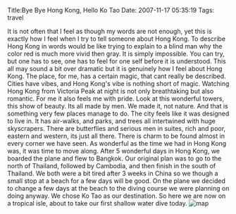 Title:Bye Bye Hong Kong, Hello Ko Tao
Date: 2007-11-17 05:35:19
Tags: travel

It is not often that I feel as though my words are not enough, yet this is
exactly how I feel when I try to tell someone about Hong Kong. To describe
Hong Kong in words would be like trying to explain to a blind man why the
color red is much more vivid then gray. It is simply impossible. You can try,
but one has to see, one has to feel for one self before it is understood. This
all may sound a bit over dramatic but it is genuinely how I feel about Hong
Kong. The place, for me, has a certain magic, that cant really be described.
Cities have vibes, and Hong Kong's vibe is nothing short of magic. Watching
Hong Kong from Victoria Peak at night is not only breathtaking but also
romantic. For me it also feels me with pride. Look at this wonderful towers,
this show of beauty. Its all made by men. We made it, not nature. And that is
something very few places manage to do. The city feels like it was designed to
live in. It has air-walks, and parks, and trees all intertwined with huge
skyscrapers. There are butterflies and serious men in suites, rich and poor,
eastern and western, its just all there. There is charm to be found almost in
every corner we have seen. As wonderful as the time we had in Hong Kong was,
it was time to move along. After 5 wonderful days in Hong Kong, we boarded the
plane and flew to Bangkok. Our original plan was to go to the north of
Thailand, followed by Cambodia, and then finish in the south of Thailand. We
both were a bit tired after 3 weeks in China so we though a small stop at a
beach for a few days will be good. On the plane we decided to change a few
days at the beach to the diving course we were planning on doing anyway. We
chose Ko Tao as our destination. So here we are now on a tropical isle, about
to take our first shallow water dive today.
![map](http://www.bangkokiscool.com/images/hotels/thailand-map.gif)

